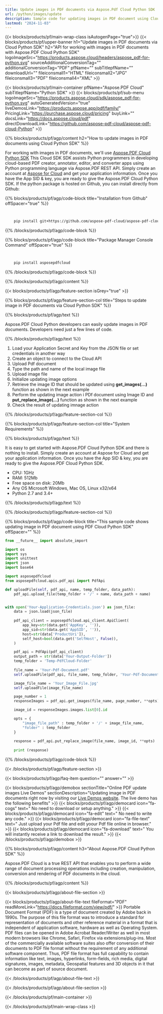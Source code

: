 ```yaml
---
title: Update images in PDF documents via Aspose.Pdf Cloud Python SDK
url: /python/images/update
description: Sample code for updating images in PDF document using Cloud Python SDK. Use API example code for working with images in PDF documents with Aspose.PDF Cloud Python SDK.
lastmod: "2024-11-03"
---
```


{{< blocks/products/pf/main-wrap-class isAutogenPage="true">}}
{{< blocks/products/pf/upper-banner h1="Update images in PDF documents via Cloud Python SDK" h2="API for working with images in PDF documents with Aspose.PDF Cloud Python SDK" logoImageSrc="https://products.aspose.cloud/headers/aspose_pdf-for-python.svg" sourceAdditionalConversionTag="" additionalConversionTag="PDF" pfName="" subTitlepfName="" downloadUrl="" fileiconsmall1="HTML" fileiconsmall2="JPG" fileiconsmall3="PDF" fileiconsmall4="XML" >}}

{{< blocks/products/pf/main-container pfName="Aspose.PDF Cloud" subTitlepfName="Python SDK" >}}
{{< blocks/products/pf/sub-menu logoImageSrc="https://products.aspose.cloud/sdk/aspose_pdf-for-python.svg"
autoGeneratedVersion="true" liveDemosLink="https://products.aspose.app/pdf/family/" PricingLink="https://purchase.aspose.cloud/pricing" buyLink="" docsLink="https://docs.aspose.cloud/pdf"  directDownloadLink="https://github.com/aspose-pdf-cloud/aspose-pdf-cloud-Python" >}}

{{% blocks/products/pf/agp/content h2="How to update images in PDF documents using Cloud Python SDK" %}}

 For working with images in PDF documents, we'll use
 [Aspose.PDF Cloud Python SDK](https://products.aspose.cloud/pdf/python/)
 This Cloud SDK SDK assists Python programmers in developing cloud-based PDF creator, annotator, editor, and converter apps using Python programming language via Aspose.PDF REST API. Simply create an account at [Aspose for Cloud](https://dashboard.aspose.cloud/#/apps) and get your application information. Once you have the App SID & key, you are ready to give the Aspose.PDF Cloud Python SDK. If the python package is hosted on Github, you can install directly from Github: 

{{% blocks/products/pf/agp/code-block title="Installation from Github" offSpacer="true" %}}

```bash

     
    pip install git+https://github.com/aspose-pdf-cloud/aspose-pdf-cloud-python.git


```

{{% /blocks/products/pf/agp/code-block %}}

{{% blocks/products/pf/agp/code-block title="Package Manager Console Command" offSpacer="true" %}}

```bash

     
    pip install asposepdfcloud


```

{{% /blocks/products/pf/agp/code-block %}}
 
{{% /blocks/products/pf/agp/content %}}

{{< blocks/products/pf/agp/feature-section isGrey="true" >}}

{{% blocks/products/pf/agp/feature-section-col title="Steps to update image in PDF documents via Cloud Python SDK" %}}

{{% blocks/products/pf/agp/text %}}

 Aspose.PDF Cloud Python developers can easily update images in PDF documents. Developers need just a few lines of code.

{{% /blocks/products/pf/agp/text %}}

1. Load your Application Secret and Key from the JSON file or set credentials in another way
1. Create an object to connect to the Cloud API
1. Upload Pdf document
1. Type the path and name of the local image file
1. Upload image file
1. Initialize updating image options
1. Retrieve the image ID that should be updated using <b>get_images(...)</b> function as shown in the next example
1. Perform the updating image action i PDf document using Image ID and <b>put_replace_image(...)</b> function as shown in the next example 
1. Check the result of updating imnage action

{{% /blocks/products/pf/agp/feature-section-col %}}

{{% blocks/products/pf/agp/feature-section-col title="System Requirements" %}}

{{% blocks/products/pf/agp/text %}}

It is easy to get started with Aspose.PDF Cloud Python SDK and there is nothing to install. Simply create an account at Aspose for Cloud and get your application information. Once you have the App SID & key, you are ready to give the Aspose.PDF Cloud Python SDK.

* CPU: 1GHz
* RAM: 512Mb
* Free space on disk: 20Mb
* Any OS Microsoft Windows, Mac OS, Linux x32/x64
* Python 2.7 and 3.4+

{{% /blocks/products/pf/agp/text %}}

{{% /blocks/products/pf/agp/feature-section-col %}}

{{% blocks/products/pf/agp/code-block title="This sample code shows updating image in PDF document using PDF Cloud Python SDK" offSpacer="" %}}

```python
from __future__ import absolute_import

import os
import sys
import unittest
import json
import base64

import asposepdfcloud
from asposepdfcloud.apis.pdf_api import PdfApi

def uploadFile(self, pdf_api, name, temp_folder, data_path):
    pdf_api.upload_file(temp_folder + '/' + name, data_path + name)


with open('Your-Application-Credentials.json') as json_file:                       # Replace with Your application credentials json file
    data = json.load(json_file)
            
    pdf_api_client = asposepdfcloud.api_client.ApiClient(
        app_key=str(data.get('AppKey', '')),
        app_sid=str(data.get('AppSID', '')),
        host=str(data['ProductUri']),
        self_host=bool(data.get('SelfHost', False)),
    )

    pdf_api = PdfApi(pdf_api_client)
    output_path = str(data['Your-Output-Folder'])                                  # Replace with Your output folder
    temp_folder = 'Temp-PdfCloud-Folder'                                           # Replace with Your temporary folder
    
    file_name = 'Your-Pdf-Document.pdf'                                            # Replace with Your source Pdf document file
    self.uploadFile(pdf_api, file_name, temp_folder, 'Your-Pdf-Document-Folder/')  # Replace with Your source Pdf document folder

    image_file_name = 'Your_Image_File.jpg'                                        # Replace with Your image file
    self.uploadFile(image_file_name)

    page_number = 1
    responseImages = pdf_api.get_images(file_name, page_number, **opts)

    image_id = responseImages.images.list[0].id

    opts = {
        "image_file_path" : temp_folder + '/' + image_file_name,
        "folder" : temp_folder
    }
    
    response = pdf_api.put_replace_image(file_name, image_id, **opts)
    
    print (response)

```

{{% /blocks/products/pf/agp/code-block %}}

{{< /blocks/products/pf/agp/feature-section >}}

{{< blocks/products/pf/agp/faq-item question="" answer="" >}}

<!-- aboutfile Starts -->
{{< blocks/products/pf/agp/demobox sectionTitle="Online PDF update images Live Demos" sectionDescription="Updating image in PDF documents right now by visiting our [Live Demos website](https://products.aspose.app/pdf/editor). The live demo has the following benefits" >}}
{{< blocks/products/pf/agp/democard icon="fa-cogs" text=" No need to download or setup anything." >}}
{{< blocks/products/pf/agp/democard icon="fa-edit" text=" No need to write any code." >}}
{{< blocks/products/pf/agp/democard icon="fa-file-text" text=" Just upload your Pdf file and edit yoour Pdf file online in browser." >}}
{{< blocks/products/pf/agp/democard icon="fa-download" text=" You will instantly receive a link to download the result." >}}
{{< /blocks/products/pf/agp/demobox >}}

{{% blocks/products/pf/agp/content h3="About Aspose.PDF Cloud Python SDK" %}}

Aspose.PDF Cloud is a true REST API that enables you to perform a wide range of document processing operations including creation, manipulation, conversion and rendering of PDF documents in the cloud.

{{% /blocks/products/pf/agp/content %}}

{{< blocks/products/pf/agp/about-file-section >}}

{{< blocks/products/pf/agp/about-file-text fileFormat="PDF" readMoreLink="https://docs.fileformat.com/view/pdf/" >}}
Portable Document Format (PDF) is a type of document created by Adobe back in 1990s. The purpose of this file format was to introduce a standard for representation of documents and other reference material in a format that is independent of application software, hardware as well as Operating System. PDF files can be opened in Adobe Acrobat Reader/Writer as well in most modern browsers like Chrome, Safari, Firefox via extensions/plug-ins. Most of the commercially available software suites also offer conversion of their documents to PDF file format without the requirement of any additional software component. Thus, PDF file format has full capability to contain information like text, images, hyperlinks, form-fields, rich media, digital signatures, images, metadata, Geospatial features and 3D objects in it that can become as part of source document.

{{< /blocks/products/pf/agp/about-file-text >}}

{{< /blocks/products/pf/agp/about-file-section >}}

<!-- aboutfile Ends -->

{{< /blocks/products/pf/main-container >}}

{{< /blocks/products/pf/main-wrap-class >}}